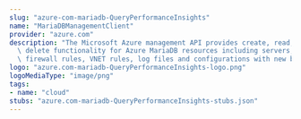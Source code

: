 ```yaml
---
slug: "azure-com-mariadb-QueryPerformanceInsights"
name: "MariaDBManagementClient"
provider: "azure.com"
description: "The Microsoft Azure management API provides create, read, update, and\
  \ delete functionality for Azure MariaDB resources including servers, databases,\
  \ firewall rules, VNET rules, log files and configurations with new business model."
logo: "azure.com-mariadb-QueryPerformanceInsights-logo.png"
logoMediaType: "image/png"
tags:
- name: "cloud"
stubs: "azure.com-mariadb-QueryPerformanceInsights-stubs.json"
---
```

